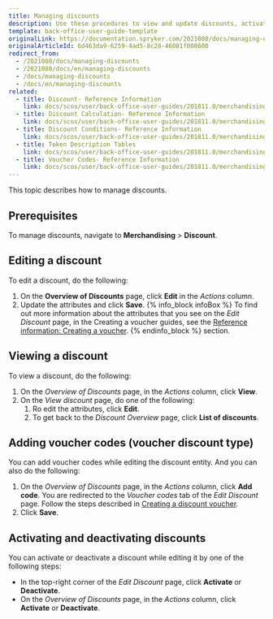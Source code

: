 ```yaml
---
title: Managing discounts
description: Use these procedures to view and update discounts, activate/deactivate discounts, and add voucher codes in the Back Office.
template: back-office-user-guide-template
originalLink: https://documentation.spryker.com/2021080/docs/managing-discounts
originalArticleId: 6d463da9-6259-4ad5-8c28-46081f008600
redirect_from:
  - /2021080/docs/managing-discounts
  - /2021080/docs/en/managing-discounts
  - /docs/managing-discounts
  - /docs/en/managing-discounts
related:
  - title: Discount- Reference Information
    link: docs/scos/user/back-office-user-guides/201811.0/merchandising/discount/references/discount-reference-information.html
  - title: Discount Calculation- Reference Information
    link: docs/scos/user/back-office-user-guides/201811.0/merchandising/discount/references/discount-calculation-reference-information.html
  - title: Discount Conditions- Reference Information
    link: docs/scos/user/back-office-user-guides/201811.0/merchandising/discount/references/discount-conditions-reference-information.html
  - title: Token Description Tables
    link: docs/scos/user/back-office-user-guides/201811.0/merchandising/discount/references/token-description-tables.html
  - title: Voucher Codes- Reference Information
    link: docs/scos/user/back-office-user-guides/201811.0/merchandising/discount/references/voucher-codes-reference-information.html
---
```


This topic describes how to manage discounts.

## Prerequisites

To manage discounts, navigate to **Merchandising** > **Discount**.

## Editing a discount

To edit a discount, do the following:
1. On the **Overview of Discounts** page, click **Edit** in the _Actions_ column.
2. Update the attributes and click **Save**.
{% info_block infoBox %}
To find out more information about the attributes that you see on the *Edit Discount* page, in the Creating a voucher guides, see the [Reference information: Creating a voucher](/docs/scos/user/back-office-user-guides/{{page.version}}/merchandising/discount/creating-vouchers.html#reference-information--creating-a-voucher).
{% endinfo_block %} section.

## Viewing a discount

To view a discount, do the following:
1. On the *Overview of Discounts* page, in the _Actions_ column, click **View**.
2. On the *View discount* page, do one of the following:
    1. Ro edit the attributes, click **Edit**.
    2.  To get back to the *Discount Overview* page, click **List of discounts**.

## Adding voucher codes (voucher discount type)
You can add voucher codes while editing the discount entity.
And you can also do the following:
1. On the *Overview of Discounts* page, in the _Actions_ column, click **Add code**.
You are redirected to the *Voucher codes* tab of the *Edit Discount* page.
    Follow the steps described in [Creating a discount voucher](/docs/scos/user/back-office-user-guides/{{page.version}}/merchandising/discount/creating-vouchers.html).
3. Click **Save**.

## Activating and deactivating discounts

You can activate or deactivate a discount while editing it by one of the following steps:

* In the top-right corner of the *Edit Discount* page, click **Activate** or **Deactivate**.
* On the *Overview of Discounts* page, in the _Actions_ column, click **Activate** or **Deactivate**.
